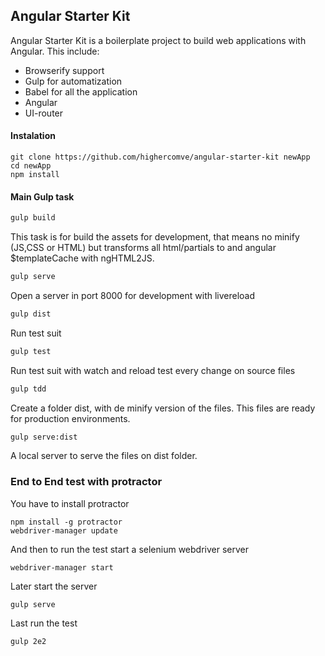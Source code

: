 ## Angular Starter Kit

Angular Starter Kit is a boilerplate project to build web applications with
Angular. This include:

- Browserify support
- Gulp for automatization
- Babel for all the application
- Angular
- UI-router

#### Instalation

```
git clone https://github.com/highercomve/angular-starter-kit newApp
cd newApp
npm install
```

#### Main Gulp task

```bash
gulp build
```

This task is for build the assets for development, that means no minify (JS,CSS or HTML)
but transforms all html/partials to and angular $templateCache with ngHTML2JS.

```bash
gulp serve
```

Open a server in port 8000 for development with livereload

```bash
gulp dist
```

Run test suit

```bash
gulp test
```

Run test suit with watch and reload test every change on source files

```bash
gulp tdd
```

Create a folder dist, with de minify version of the files. This files are ready
for production environments.

```bash
gulp serve:dist
```

A local server to serve the files on dist folder.

### End to End test with protractor

You have to install protractor

```
npm install -g protractor
webdriver-manager update
```

And then to run the test start a selenium webdriver server

```
webdriver-manager start
```

Later start the server 

```
gulp serve
```

Last run the test

```
gulp 2e2
```
